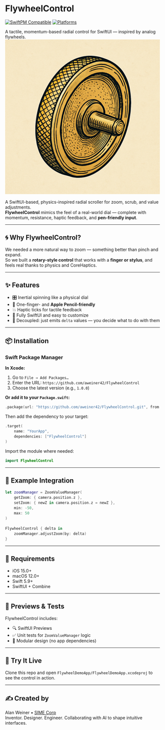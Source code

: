 
# FlywheelControl

[![SwiftPM Compatible](https://img.shields.io/badge/SwiftPM-compatible-blue)](https://swiftpackageindex.com/aweiner42/FlywheelControl)
[![Platforms](https://img.shields.io/badge/platforms-iOS%20%7C%20macOS-blue)](https://swiftpackageindex.com/aweiner42/FlywheelControl)

A tactile, momentum-based radial control for SwiftUI — inspired by analog flywheels.  
![FlywheelControl Logo](Assets/FlywheelIcon.png)

A SwiftUI-based, physics-inspired radial scroller for zoom, scrub, and value adjustments.  
**FlywheelControl** mimics the feel of a real-world dial — complete with momentum, resistance, haptic feedback, and **pen-friendly input**.

---

## 🌀 Why FlywheelControl?

We needed a more natural way to zoom — something better than pinch and expand.  
So we built a **rotary-style control** that works with a **finger or stylus**, and feels real thanks to physics and CoreHaptics.

---

## ✨ Features

- 🎛️ Inertial spinning like a physical dial  
- 📱 One-finger- and **Apple Pencil-friendly**  
- 💥 Haptic ticks for tactile feedback  
- 🎨 Fully SwiftUI and easy to customize  
- 🧠 Decoupled: just emits `delta` values — you decide what to do with them  

---

## 📦 Installation

### Swift Package Manager

**In Xcode:**

1. Go to `File → Add Packages…`  
2. Enter the URL: `https://github.com/aweiner42/FlywheelControl`  
3. Choose the latest version (e.g., `1.0.0`)

**Or add it to your `Package.swift`:**

```swift
.package(url: "https://github.com/aweiner42/FlywheelControl.git", from: "1.0.0")
```

Then add the dependency to your target:

```swift
.target(
    name: "YourApp",
    dependencies: ["FlywheelControl"]
)
```

Import the module where needed:

```swift
import FlywheelControl
```

---

## 🎯 Example Integration

```swift
let zoomManager = ZoomValueManager(
    getZoom: { camera.position.z },
    setZoom: { newZ in camera.position.z = newZ },
    min: -50,
    max: 50
)

FlywheelControl { delta in
    zoomManager.adjustZoom(by: delta)
}
```

---

## 🔧 Requirements

- iOS 15.0+  
- macOS 12.0+  
- Swift 5.9+  
- SwiftUI + Combine

---

## 🧪 Previews & Tests

FlywheelControl includes:

- 🔍 SwiftUI Previews  
- ✅ Unit tests for `ZoomValueManager` logic  
- 🧱 Modular design (no app dependencies)

---

## 🔄 Try It Live

Clone this repo and open `FlywheelDemoApp/FlywheelDemoApp.xcodeproj` to see the control in action.

---

## ✍️ Created by

Alan Weiner • [SIME Corp](https://simecorp.net)    
Inventor. Designer. Engineer. Collaborating with AI to shape intuitive interfaces.

